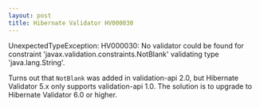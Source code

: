 ```yaml
---
layout: post
title: Hibernate Validator HV000030
---
```


UnexpectedTypeException: HV000030: No validator could be found for constraint 'javax.validation.constraints.NotBlank' validating type 'java.lang.String'.

Turns out that `NotBlank` was added in validation-api 2.0, but Hibernate Validator 5.x only supports validation-api 1.0. The solution is to upgrade to
Hibernate Validator 6.0 or higher.
